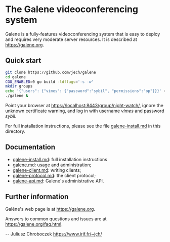 # The Galene videoconferencing system

Galene is a fully-features videoconferencing system that is easy to deploy
and requires very moderate server resources.  It is described at
<https://galene.org>.

## Quick start

```sh
git clone https://github.com/jech/galene
cd galene
CGO_ENABLED=0 go build -ldflags='-s -w'
mkdir groups
echo '{"users": {"vimes": {"password":"sybil", "permissions":"op"}}}' > groups/night-watch.json
./galene &
```

Point your browser at <https://localhost:8443/group/night-watch/>, ignore
the unknown certificate warning, and log in with username *vimes* and
password *sybil*.

For full installation instructions, please see the file [galene-install.md][1]
in this directory.

## Documentation

  * [galene-install.md][1]: full installation instructions
  * [galene.md][2]: usage and administration;
  * [galene-client.md][3]: writing clients;
  * [galene-protocol.md][4]: the client protocol;
  * [galene-api.md][4]: Galene's administrative API.

## Further information

Galène's web page is at <https://galene.org>.

Answers to common questions and issues are at <https://galene.org/faq.html>.


-- Juliusz Chroboczek <https://www.irif.fr/~jch/>

[1]: <galene-install.md>
[2]: <galene.md>
[3]: <galene-client.md>
[4]: <galene-protocol.md>

